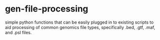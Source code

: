 # gen-file-processing

simple python functions that can be easily plugged in to existing scripts to aid processing of common genomics file types, specifically .bed, .gtf, .maf, and .psl files.
